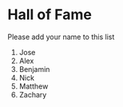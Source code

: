 # Hall of Fame
Please add your name to this list

1. Jose
2. Alex
3. Benjamin
4. Nick
5. Matthew
6. Zachary
